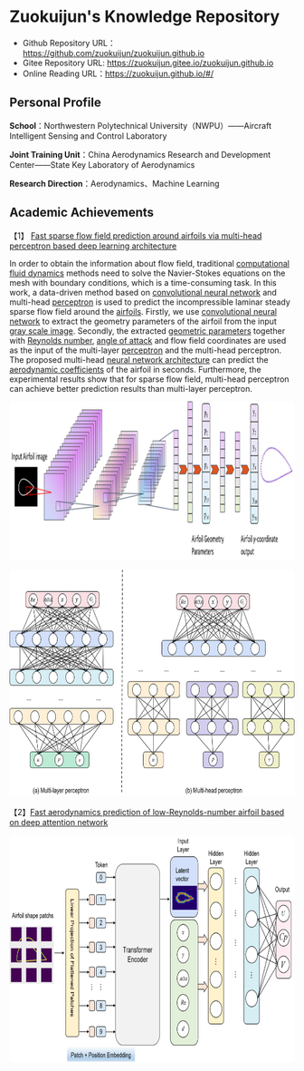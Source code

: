 # Zuokuijun's Knowledge Repository

- Github Repository URL：https://github.com/zuokuijun/zuokuijun.github.io
- Gitee Repository URL:  https://zuokuijun.gitee.io/zuokuijun.github.io
- Online Reading URL：https://zuokuijun.github.io/#/

## Personal Profile

**School**：Northwestern Polytechnical University（NWPU）——Aircraft Intelligent Sensing and Control Laboratory

**Joint Training Unit**：China Aerodynamics Research and Development Center——State Key Laboratory of Aerodynamics      

**Research Direction**：Aerodynamics、Machine Learning

## Academic Achievements

【1】 [Fast sparse flow field prediction around airfoils via multi-head perceptron based deep learning architecture](https://www.sciencedirect.com/science/article/abs/pii/S1270963822006162)

In order to obtain the information about flow field, traditional [computational fluid dynamics](https://www.sciencedirect.com/topics/engineering/computational-fluid-dynamics) methods need to solve the Navier-Stokes equations on the mesh with boundary conditions, which is a time-consuming task. In this work, a data-driven method based on [convolutional neural network](https://www.sciencedirect.com/topics/engineering/convolutional-neural-network) and multi-head [perceptron](https://www.sciencedirect.com/topics/engineering/perceptron) is used to predict the incompressible laminar steady sparse flow field around the [airfoils](https://www.sciencedirect.com/topics/engineering/airfoil). Firstly, we use [convolutional neural network](https://www.sciencedirect.com/topics/engineering/convolutional-neural-network) to extract the geometry parameters of the airfoil from the input [gray scale image](https://www.sciencedirect.com/topics/engineering/grayscale-image). Secondly, the extracted [geometric parameters](https://www.sciencedirect.com/topics/engineering/geometric-parameter) together with [Reynolds number](https://www.sciencedirect.com/topics/engineering/reynolds-number), [angle of attack](https://www.sciencedirect.com/topics/engineering/angle-of-attack) and flow field coordinates are used as the input of the multi-layer [perceptron](https://www.sciencedirect.com/topics/engineering/perceptron) and the multi-head perceptron. The proposed multi-head [neural network architecture](https://www.sciencedirect.com/topics/engineering/neural-network-architecture) can predict the [aerodynamic coefficients](https://www.sciencedirect.com/topics/engineering/aerodynamic-coefficient) of the airfoil in seconds. Furthermore, the experimental results show that for sparse flow field, multi-head perceptron can achieve better prediction results than multi-layer perceptron.

<p align="center">
<img src="./images/CNN_parameters.png" width="900" height="280"/>
</p>



<p align="center">
<img src="./images/MHP.png" width="800" height="400"/>
</p>




【2】[Fast aerodynamics prediction of low-Reynolds-number airfoil based on deep attention network]()

 <p align="center">
<img src="./images/DAN.png" width="800" height="400"/>
</p>


